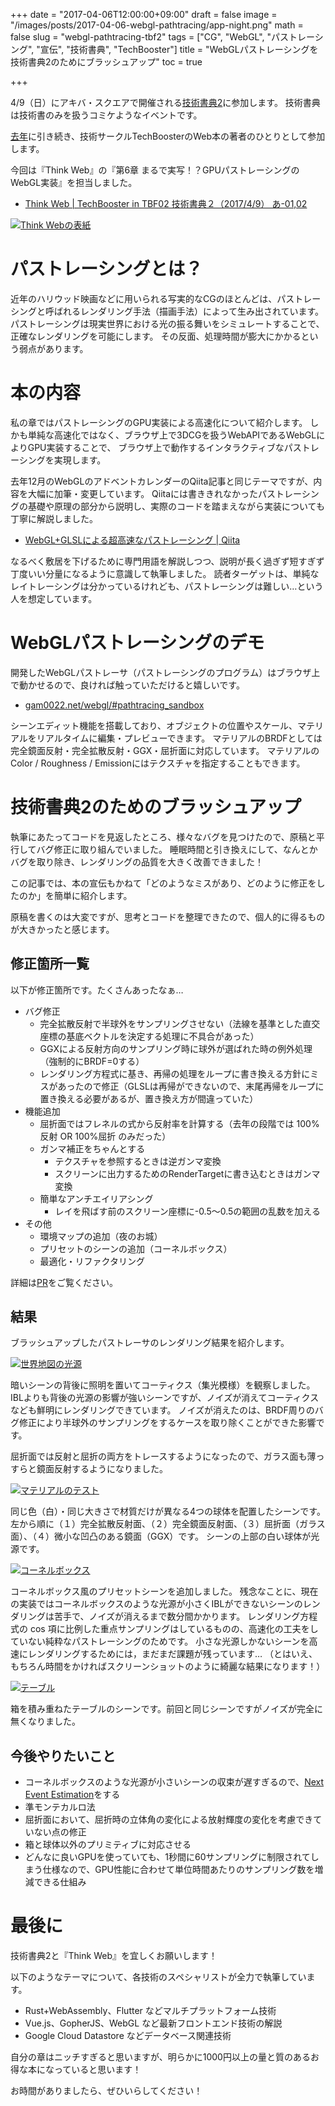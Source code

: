 +++
date = "2017-04-06T12:00:00+09:00"
draft = false
image = "/images/posts/2017-04-06-webgl-pathtracing/app-night.png"
math = false
slug = "webgl-pathtracing-tbf2"
tags = ["CG", "WebGL", "パストレーシング", "宣伝", "技術書典", "TechBooster"]
title = "WebGLパストレーシングを技術書典2のためにブラッシュアップ"
toc = true

+++

4/9（日）にアキバ・スクエアで開催される[技術書典2](https://techbookfest.org/event/tbf02)に参加します。
技術書典は技術書のみを扱うコミケようなイベントです。

[去年](http://gam0022.hatenablog.com/entry/2016/06/22/tbf1)に引き続き、技術サークルTechBoosterのWeb本の著者のひとりとして参加します。

今回は『Think Web』の『第6章 まるで実写！？GPUパストレーシングのWebGL実装』を担当しました。

- [Think Web | TechBooster in TBF02 技術書典２（2017/4/9） あ-01,02](https://techbooster.github.io/tbf02/#think)

[![Think Webの表紙](/images/posts/2017-04-06-webgl-pathtracing/info_think.png)](https://techbooster.github.io/tbf02/#think)

# パストレーシングとは？

近年のハリウッド映画などに用いられる写実的なCGのほとんどは、パストレーシングと呼ばれるレンダリング手法（描画手法）によって生み出されています。
パストレーシングは現実世界における光の振る舞いをシミュレートすることで、正確なレンダリングを可能にします。
その反面、処理時間が膨大にかかるという弱点があります。

# 本の内容

私の章ではパストレーシングのGPU実装による高速化について紹介します。
しかも単純な高速化ではなく、ブラウザ上で3DCGを扱うWebAPIであるWebGLによりGPU実装することで、
ブラウザ上で動作するインタラクティブなパストレーシングを実現します。

去年12月のWebGLのアドベントカレンダーのQiita記事と同じテーマですが、内容を大幅に加筆・変更しています。
Qiitaには書ききれなかったパストレーシングの基礎や原理の部分から説明し、実際のコードを踏まえながら実装についても丁寧に解説しました。

- [WebGL+GLSLによる超高速なパストレーシング | Qiita](http://qiita.com/gam0022/items/18bb3612d7bdb6f4360a)

なるべく敷居を下げるために専門用語を解説しつつ、説明が長く過ぎず短すぎず丁度いい分量になるように意識して執筆しました。
読者ターゲットは、単純なレイトレーシングは分かっているけれども、パストレーシングは難しい…という人を想定しています。

<!--more-->

# WebGLパストレーシングのデモ

開発したWebGLパストレーサ（パストレーシングのプログラム）はブラウザ上で動かせるので、良ければ触っていただけると嬉しいです。

- [gam0022.net/webgl/#pathtracing_sandbox](http://gam0022.net/webgl/#pathtracing_sandbox)

シーンエディット機能を搭載しており、オブジェクトの位置やスケール、マテリアルをリアルタイムに編集・プレビューできます。
マテリアルのBRDFとしては完全鏡面反射・完全拡散反射・GGX・屈折面に対応しています。
マテリアルのColor / Roughness / Emissionにはテクスチャを指定することもできます。

# 技術書典2のためのブラッシュアップ

執筆にあたってコードを見返したところ、様々なバグを見つけたので、原稿と平行してバグ修正に取り組んでいました。
睡眠時間と引き換えにして、なんとかバグを取り除き、レンダリングの品質を大きく改善できました！

この記事では、本の宣伝もかねて「どのようなミスがあり、どのように修正をしたのか」を簡単に紹介します。

原稿を書くのは大変ですが、思考とコードを整理できたので、個人的に得るものが大きかったと感じます。

## 修正箇所一覧

以下が修正箇所です。たくさんあったなぁ…

- バグ修正
  - 完全拡散反射で半球外をサンプリングさせない（法線を基準とした直交座標の基底ベクトルを決定する処理に不具合があった）
  - GGXによる反射方向のサンプリング時に球外が選ばれた時の例外処理（強制的にBRDF=0する）
  - レンダリング方程式に基き、再帰の処理をループに書き換える方針にミスがあったので修正（GLSLは再帰ができないので、末尾再帰をループに置き換える必要があるが、置き換え方が間違っていた）
- 機能追加
  - 屈折面ではフレネルの式から反射率を計算する（去年の段階では 100%反射 OR 100%屈折 のみだった）
  - ガンマ補正をちゃんとする
      - テクスチャを参照するときは逆ガンマ変換
      - スクリーンに出力するためのRenderTargetに書き込むときはガンマ変換
  - 簡単なアンチエイリアシング
      - レイを飛ばす前のスクリーン座標に-0.5〜0.5の範囲の乱数を加える
- その他
  - 環境マップの追加（夜のお城）
  - プリセットのシーンの追加（コーネルボックス）
  - 最適化・リファクタリング

詳細は[PR](https://github.com/gam0022/webgl-sandbox/pull/12)をご覧ください。

## 結果

ブラッシュアップしたパストレーサのレンダリング結果を紹介します。

[![世界地図の光源](/images/posts/2017-04-06-webgl-pathtracing/app-night.png)](/images/posts/2017-04-06-webgl-pathtracing/app-night.png)

暗いシーンの背後に照明を置いてコーティクス（集光模様）を観察しました。
IBLよりも背後の光源の影響が強いシーンですが、ノイズが消えてコーティクスなども鮮明にレンダリングできています。
ノイズが消えたのは、BRDF周りのバグ修正により半球外のサンプリングをするケースを取り除くことができた影響です。

屈折面では反射と屈折の両方をトレースするようになったので、ガラス面も薄っすらと鏡面反射するようになりました。

[![マテリアルのテスト](/images/posts/2017-04-06-webgl-pathtracing/examples.png)](/images/posts/2017-04-06-webgl-pathtracing/examples.png)

同じ色（白）・同じ大きさで材質だけが異なる4つの球体を配置したシーンです。
左から順に（１）完全拡散反射面、（２）完全鏡面反射面、（３）屈折面（ガラス面）、（４）微小な凹凸のある鏡面（GGX）です。
シーンの上部の白い球体が光源です。

[![コーネルボックス](/images/posts/2017-04-06-webgl-pathtracing/cornellbox.png)](/images/posts/2017-04-06-webgl-pathtracing/cornellbox.png)

コーネルボックス風のプリセットシーンを追加しました。
残念なことに、現在の実装ではコーネルボックスのような光源が小さくIBLができないシーンのレンダリングは苦手で、ノイズが消えるまで数分間かかります。
レンダリング方程式の cos 項に比例した重点サンプリングはしているものの、高速化の工夫をしていない純粋なパストレーシングのためです。
小さな光源しかないシーンを高速にレンダリングするためには，まだまだ課題が残っています…
（とはいえ、もちろん時間をかければスクリーンショットのように綺麗な結果になります！）

[![テーブル](/images/posts/2017-04-06-webgl-pathtracing/table.png)](/images/posts/2017-04-06-webgl-pathtracing/table.png)

箱を積み重ねたテーブルのシーンです。前回と同じシーンですがノイズが完全に無くなりました。

## 今後やりたいこと

- コーネルボックスのような光源が小さいシーンの収束が遅すぎるので、[Next Event Estimation](http://rayspace.xyz/CG/contents/path_tracing.html)をする
- 準モンテカルロ法
- 屈折面において、屈折時の立体角の変化による放射輝度の変化を考慮できていない点の修正
- 箱と球体以外のプリミティブに対応させる
- どんなに良いGPUを使っていても、1秒間に60サンプリングに制限されてしまう仕様なので、GPU性能に合わせて単位時間あたりのサンプリング数を増減できる仕組み

# 最後に

技術書典2と『Think Web』を宜しくお願いします！

以下のようなテーマについて、各技術のスペシャリストが全力で執筆しています。

- Rust+WebAssembly、Flutter などマルチプラットフォーム技術
- Vue.js、GopherJS、WebGL など最新フロントエンド技術の解説
- Google Cloud Datastore などデータベース関連技術

自分の章はニッチすぎると思いますが、明らかに1000円以上の量と質のあるお得な本になっていると思います！

お時間がありましたら、ぜひいらしてください！
